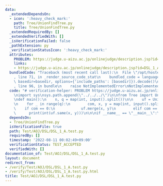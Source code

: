 ```yaml
---
data:
  _extendedDependsOn:
  - icon: ':heavy_check_mark:'
    path: Tree/UnionFindTree.py
    title: Tree/UnionFindTree.py
  _extendedRequiredBy: []
  _extendedVerifiedWith: []
  _isVerificationFailed: false
  _pathExtension: py
  _verificationStatusIcon: ':heavy_check_mark:'
  attributes:
    PROBLEM: https://judge.u-aizu.ac.jp/onlinejudge/description.jsp?id=DSL_1_A
    links:
    - https://judge.u-aizu.ac.jp/onlinejudge/description.jsp?id=DSL_1_A
  bundledCode: "Traceback (most recent call last):\n  File \"/opt/hostedtoolcache/Python/3.10.6/x64/lib/python3.10/site-packages/onlinejudge_verify/documentation/build.py\"\
    , line 71, in _render_source_code_stat\n    bundled_code = language.bundle(stat.path,\
    \ basedir=basedir, options={'include_paths': [basedir]}).decode()\n  File \"/opt/hostedtoolcache/Python/3.10.6/x64/lib/python3.10/site-packages/onlinejudge_verify/languages/python.py\"\
    , line 96, in bundle\n    raise NotImplementedError\nNotImplementedError\n"
  code: "# verification-helper: PROBLEM https://judge.u-aizu.ac.jp/onlinejudge/description.jsp?id=DSL_1_A\n\
    \nimport sys\nsys.path.append(\"../../../\")\n\nfrom Tree import UnionFindTree\n\
    \ndef main():\n    n, q = map(int, input().split())\n\n    uf = UnionFindTree.UnionFind(n)\n\
    \n    for _ in range(q):\n        com, x, y = map(int, input().split())\n    \
    \    if com == 0:\n            uf.merge(x, y)\n        elif com == 1:\n      \
    \      print(int(uf.same(x, y)))\n\n\nif __name__ == \"__main__\":\n    main()\n"
  dependsOn:
  - Tree/UnionFindTree.py
  isVerificationFile: true
  path: Test/AOJ/DSL/DSL_1_A.test.py
  requiredBy: []
  timestamp: '2022-08-11 00:02:49+09:00'
  verificationStatus: TEST_ACCEPTED
  verifiedWith: []
documentation_of: Test/AOJ/DSL/DSL_1_A.test.py
layout: document
redirect_from:
- /verify/Test/AOJ/DSL/DSL_1_A.test.py
- /verify/Test/AOJ/DSL/DSL_1_A.test.py.html
title: Test/AOJ/DSL/DSL_1_A.test.py
---
```

